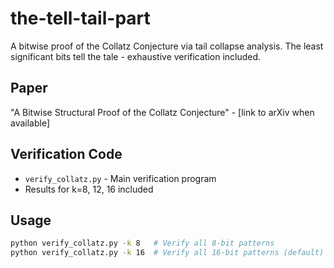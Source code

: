 # the-tell-tail-part

A bitwise proof of the Collatz Conjecture via tail collapse analysis. The least significant bits tell the tale - exhaustive verification included.

## Paper

"A Bitwise Structural Proof of the Collatz Conjecture" - [link to arXiv when available]

## Verification Code

- `verify_collatz.py` - Main verification program
- Results for k=8, 12, 16 included

## Usage

```bash
python verify_collatz.py -k 8   # Verify all 8-bit patterns
python verify_collatz.py -k 16  # Verify all 16-bit patterns (default)